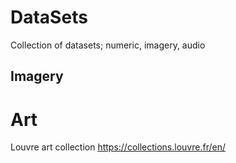 # DataSets
Collection of datasets; numeric, imagery, audio

## Imagery
# Art
Louvre art collection
https://collections.louvre.fr/en/
